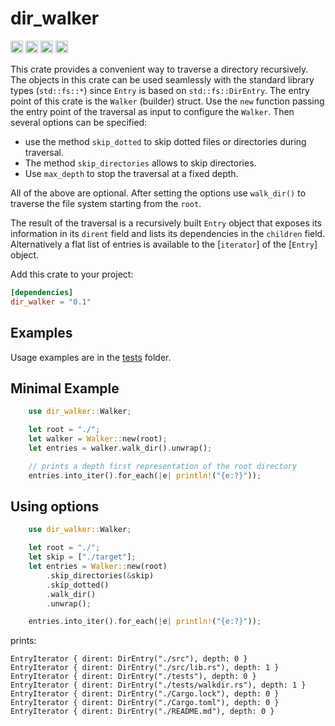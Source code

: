 # dir_walker

[<img alt="github" src="https://img.shields.io/badge/github-gabrielecodes/dir_walker-8DBFCB?style=for-the-badge&labelColor=555555&logo=github" height="20">](https://github.com/gabrielecodes/dir_walker)
[<img alt="build status" src="https://img.shields.io/github/actions/workflow/status/gabrielecodes/dir_walker/ci.yml?branch=main&style=for-the-badge" height="20">](https://github.com/gabrielecodes/dir_walker/actions?query=branch%3Amain)
[<img alt="crates.io" src="https://img.shields.io/crates/v/dir_walker.svg?style=for-the-badge&color=fc8d62&logo=rust" height="20">](https://crates.io/crates/dir_walker)
[<img alt="docs.rs" src="https://img.shields.io/badge/docs.rs-dir_walker-66c2a5?style=for-the-badge&labelColor=555555&logo=docs.rs" height="20">](https://docs.rs/dir_walker/latest/dir_walker/)

This crate provides a convenient way to traverse a directory recursively.
The objects in this crate can be used seamlessly with the standard library
types (`std::fs::*`) since `Entry` is based on `std::fs::DirEntry`.
The entry point of this crate is the `Walker` (builder) struct. Use the `new` function
passing the entry point of the traversal as input to configure the `Walker`.
Then several options can be specified:

- use the method `skip_dotted` to skip dotted files
or directories during traversal.
- The method `skip_directories` allows to skip directories.
- Use `max_depth` to stop the traversal at a fixed depth.

All of the above are optional. After setting the options use `walk_dir()`
to traverse the file system starting from the `root`.

The result of the traversal is a recursively built `Entry` object that
exposes its information in its `dirent` field and lists its dependencies
in the `children` field. Alternatively a flat list of entries is available
to the [`iterator`] of the [`Entry`] object.

Add this crate to your project:

```toml
[dependencies]
dir_walker = "0.1"
```

## Examples

Usage examples are in the [tests](https://github.com/gabrielecodes/dir_walker/blob/master/tests/walkdir.rs) folder.

## Minimal Example

```rust
    use dir_walker::Walker;

    let root = "./";
    let walker = Walker::new(root);
    let entries = walker.walk_dir().unwrap();

    // prints a depth first representation of the root directory
    entries.into_iter().for_each(|e| println!("{e:?}"));
```

## Using options

```rust
    use dir_walker::Walker;

    let root = "./";
    let skip = ["./target"];
    let entries = Walker::new(root)
        .skip_directories(&skip)
        .skip_dotted()
        .walk_dir()
        .unwrap();

    entries.into_iter().for_each(|e| println!("{e:?}"));
```

prints:

```text
EntryIterator { dirent: DirEntry("./src"), depth: 0 }
EntryIterator { dirent: DirEntry("./src/lib.rs"), depth: 1 }
EntryIterator { dirent: DirEntry("./tests"), depth: 0 }
EntryIterator { dirent: DirEntry("./tests/walkdir.rs"), depth: 1 }
EntryIterator { dirent: DirEntry("./Cargo.lock"), depth: 0 }
EntryIterator { dirent: DirEntry("./Cargo.toml"), depth: 0 }
EntryIterator { dirent: DirEntry("./README.md"), depth: 0 }
```
